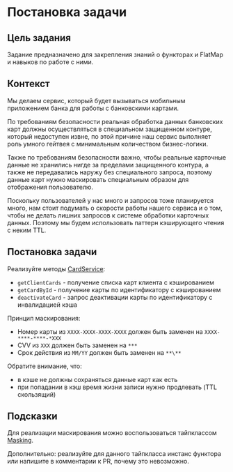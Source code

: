 # Постановка задачи

## Цель задания

Задание предназначено для закрепления знаний о функторах и FlatMap и навыков по работе с ними.

## Контекст

Мы делаем сервис, который будет вызываться мобильным приложением банка для работы с банковскими картами.

По требованиям безопасности реальная обработка данных банковских карт должны осуществляться в специальном
защищенном контуре, который недоступен извне, по этой причине наш сервис выполняет роль умного гейтвея 
с минимальным количеством бизнес-логики.

Также по требованиям безопасности важно, чтобы реальные карточные данные не хранились нигде за пределами
защищенного контура, а также не передавались наружу без специального запроса, 
поэтому данные карт нужно маскировать специальным образом для отображения пользователю.

Поскольку пользователей у нас много и запросов тоже планируется много, нам стоит подумать о скорости 
работы нашего сервиса и о том, чтобы не делать лишних запросов к системе обработки карточных данных. 
Поэтому мы будем использовать паттерн кэширующего чтения с неким TTL.

## Постановка задачи

Реализуйте методы [CardService](./src/main/scala/ru/mipt/fp/service/CardService.scala):

* `getClientCards` - получение списка карт клиента с кэшированием
* `getCardById` - получение карты по идентификатору с кэшированием
* `deactivateCard` - запрос деактивации карты по идентификатору с инвалидацией кэша

Принцип маскирования:

* Номер карты из `XXXX-XXXX-XXXX-XXXX` должен быть заменен на `XXXX-****-****-*XXX`
* CVV из `XXX` должен быть заменен на `***`
* Срок действия из `MM/YY` должен быть заменен на `**\**`

Обратите внимание, что:

* в кэше не должны сохраняться данные карт как есть
* при попадании в кэш время жизни записи нужно продлевать (TTL скользящий)

## Подсказки

Для реализации маскирования можно воспользоваться тайпклассом [Masking](./src/main/scala/ru/mipt/fp/masking/Masking.scala).

Дополнительно: реализуйте для данного тайпкласса инстанс функтора или напишите в комментарии к PR, почему это невозможно.